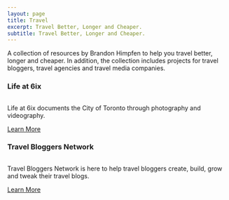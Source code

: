 ```yaml
---
layout: page
title: Travel
excerpt: Travel Better, Longer and Cheaper.
subtitle: Travel Better, Longer and Cheaper.
---
```


A collection of resources by Brandon Himpfen to help you travel better, longer and cheaper. In addition, the collection includes projects for travel bloggers, travel agencies and travel media companies.

### Life at 6ix

<p><img src="https://photos.smugmug.com/Canada/Toronto/i-g4sFL5C/0/e87fbd9e/X4/2020-11-28%2007.56.46-X4.jpg" alt="" data-cms-original-src="https://photos.smugmug.com/Canada/Toronto/i-g4sFL5C/0/e87fbd9e/X4/2020-11-28%2007.56.46-X4.jpg" /></p>

Life at 6ix documents the City of Toronto through photography and videography.

<a href="/life-at-6ix/" class="btn btn-success">Learn More</a>

### Travel Bloggers Network

<p><img src="https://images.unsplash.com/photo-1452421822248-d4c2b47f0c81?crop=entropy&cs=tinysrgb&fit=max&fm=jpg&ixid=MnwxMTc3M3wwfDF8c2VhcmNofDF8fHRyYXZlbCUyMGJsb2d8ZW58MHx8fHwxNjE4ODUzMzEw&ixlib=rb-1.2.1&q=80&w=2000" alt="" data-cms-original-src="https://images.unsplash.com/photo-1452421822248-d4c2b47f0c81?crop=entropy&cs=tinysrgb&fit=max&fm=jpg&ixid=MnwxMTc3M3wwfDF8c2VhcmNofDF8fHRyYXZlbCUyMGJsb2d8ZW58MHx8fHwxNjE4ODUzMzEw&ixlib=rb-1.2.1&q=80&w=2000}" /></p>

Travel Bloggers Network is here to help travel bloggers create, build, grow and tweak their travel blogs.

<a href="/travel-bloggers-network/" class="btn btn-success">Learn More</a>